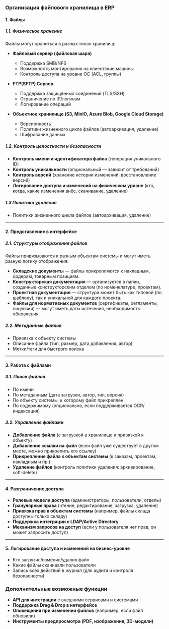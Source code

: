 ### **Организация файлового хранилища в ERP**  

#### **1. Файлы**  

##### **1.1. Физическое хранение**  
Файлы могут храниться в разных типах хранилищ:  
- **Файловый сервер (файловая шара)**  
  - Поддержка SMB/NFS  
  - Возможность монтирования на клиентские машины  
  - Контроль доступа на уровне ОС (ACL, группы)  

- **FTP(SFTP) Сервер**  
  - Поддержка защищённых соединений (TLS/SSH)  
  - Ограничение по IP/логинам  
  - Логирование операций  

- **Объектное хранилище (S3, MinIO, Azure Blob, Google Cloud Storage)**  
  - Версионность  
  - Политики жизненного цикла файлов (автоархивация, удаление)  
  - Шифрование данных  

##### **1.2. Контроль целостности и безопасности**  
- **Контроль имени и идентификатора файла** (генерация уникального ID)  
- **Контроль уникальности** (опциональный — зависит от требований)  
- **Контроль версий** (хранение истории изменений, восстановление версий)  
- **Логирование доступа и изменений на физическом уровне** (кто, когда, какие изменения внёс, скачивание, удаление)  
##### 1.3 **Политика удаления**
- Политики жизненного цикла файлов (автоархивация, удаление) 

---

#### **2. Представление в интерфейсе**  

##### **2.1. Структуры отображения файлов**  
Файлы привязываются к разным объектам системы и могут иметь разную логику отображения:  
- **Складские документы** — файлы прикрепляются к накладным, ордерам, товарным позициям.  
- **Конструкторская документация** — организуется в папки, созданные конструкторским отделом (по номенклатуре, проектам).  
- **Проектная документация** — структура может быть как типовой (по шаблону), так и уникальной для каждого проекта.  
- **Файлы для нормативных документов** (сертификаты, регламенты, лицензии) — могут иметь даты истечения, необходимость обновления.  

##### **2.2. Метаданные файлов**  
- Привязка к объекту системы  
- Описание файла (тип, размер, дата добавления, автор)  
- Метки/теги для быстрого поиска  

---

#### **3. Работа с файлами**  

##### **3.1. Поиск файлов**  
- По имени  
- По метаданным (дата загрузки, автор, тип, версия)  
- По объекту системы, к которому файл прикреплён  
- По содержимому (опционально, если поддерживается OCR/индексация)  

##### **3.2. Управление файлами**  
- **Добавление файла** (с загрузкой в хранилище и привязкой к объекту)  
- **Добавление ссылки на файл** (если файл уже существует в другом месте, можно прикрепить его ссылку)  
- **Прикрепление файла к объектам системы** (к заказам, проектам, накладным и пр.)  
- **Удаление файлов** (контроль политики удаления: архивирование, soft-delete)  

---

#### **4. Разграничение доступа**  
- **Ролевые модели доступа** (администраторы, пользователи, отделы)  
- **Гранулярные права** (чтение, редактирование, загрузка, удаление)  
- **Привязка прав к объектам системы** (например, файлы склада доступны только складу)  
- **Поддержка интеграции с LDAP/Active Directory**  
- **Механизм запросов на доступ** (если у пользователя нет прав, он может запросить доступ)  

---

#### **5. Логирование доступа и изменений на бизнес-уровне**  
- Кто загрузил/изменил/удалил файл  
- Какие файлы скачивали пользователи  
- Запись всех действий в журнал (для аудита и контроля безопасности)  

### **Дополнительные возможные функции**  
- **API для интеграции** с внешними сервисами и системами  
- **Поддержка Drag & Drop в интерфейсе**  
- **Оповещения при изменении файлов** (например, если файл обновили)  
- **Инструменты предпросмотра (PDF, изображения, 3D-модели)**  
